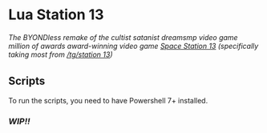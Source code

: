 # Lua Station 13
###### The BYONDless remake of the cultist satanist dreamsmp video game million of awards award-winning video game [Space Station 13](https://spacestation13.com) (specifically taking most from [/tg/station 13](https://tgstation13.org))

## Scripts
To run the scripts, you need to have Powershell 7+ installed.

### *WIP!!*
